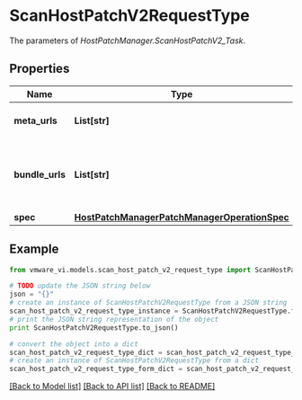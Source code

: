 # ScanHostPatchV2RequestType

The parameters of *HostPatchManager.ScanHostPatchV2_Task*. 

## Properties
Name | Type | Description | Notes
------------ | ------------- | ------------- | -------------
**meta_urls** | **List[str]** | a list of urls pointing to metadata.zip.  | [optional] 
**bundle_urls** | **List[str]** | a list of urls pointing to an \&quot;offline\&quot; bundle. It is not supported in 5.0 or later.  | [optional] 
**spec** | [**HostPatchManagerPatchManagerOperationSpec**](HostPatchManagerPatchManagerOperationSpec.md) |  | [optional] 

## Example

```python
from vmware_vi.models.scan_host_patch_v2_request_type import ScanHostPatchV2RequestType

# TODO update the JSON string below
json = "{}"
# create an instance of ScanHostPatchV2RequestType from a JSON string
scan_host_patch_v2_request_type_instance = ScanHostPatchV2RequestType.from_json(json)
# print the JSON string representation of the object
print ScanHostPatchV2RequestType.to_json()

# convert the object into a dict
scan_host_patch_v2_request_type_dict = scan_host_patch_v2_request_type_instance.to_dict()
# create an instance of ScanHostPatchV2RequestType from a dict
scan_host_patch_v2_request_type_form_dict = scan_host_patch_v2_request_type.from_dict(scan_host_patch_v2_request_type_dict)
```
[[Back to Model list]](../README.md#documentation-for-models) [[Back to API list]](../README.md#documentation-for-api-endpoints) [[Back to README]](../README.md)


